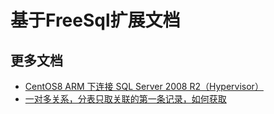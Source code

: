 # 基于FreeSql扩展文档

## 更多文档

- [CentOS8 ARM 下连接 SQL Server 2008 R2（Hypervisor）](https://github.com/dotnetcore/FreeSql/issues/601)
- [一对多关系，分表只取关联的第一条记录，如何获取](https://github.com/dotnetcore/FreeSql/issues/430)
